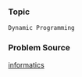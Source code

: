 ### Topic

    Dynamic Programming

### Problem Source

[informatics](http://informatics.mccme.ru/mod/statements/view3.php?id=654&chapterid=912#1)
